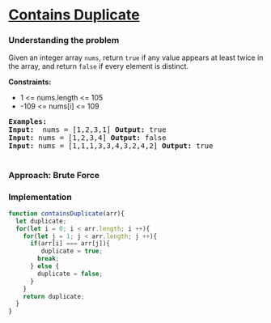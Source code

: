 # [ Contains Duplicate](https://leetcode.com/problems/contains-duplicate/)

### Understanding the problem
Given an integer array `nums`, return `true` if any value appears at least twice in the array, and return `false` if every element is distinct.

<b>Constraints:</b>
- 1 <= nums.length <= 105
- -109 <= nums[i] <= 109

<pre>
<b>Examples:</b>
<b>Input:</b>  nums = [1,2,3,1] <b>Output:</b> true 
<b>Input:</b> nums = [1,2,3,4] <b>Output:</b> false 
<b>Input:</b> nums = [1,1,1,3,3,4,3,2,4,2] <b>Output:</b> true 
</pre>

#
### Approach: Brute Force

### Implementation
```js
function containsDuplicate(arr){
  let duplicate;
  for(let i = 0; i < arr.length; i ++){
    for(let j = 1; j < arr.length; j ++){
      if(arr[i] === arr[j]){
         duplicate = true;
        break;
      } else {
        duplicate = false;
      }
    }
    return duplicate;
  }
}
```
